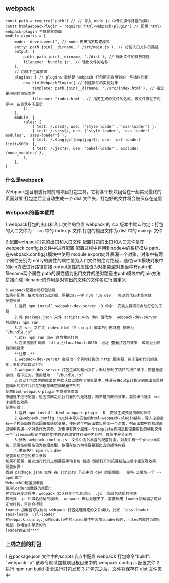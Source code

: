 ## webpack

```
const path = require('path') // // 导入 node.js 中专门操作路径的模块
const htmlWebpackPlugin = require('html-webpack-plugin') // 配置 html-webpack-plugin 生成预览页面
module.exports = {
    mode: 'development', // mode 用来指定构建模式
    entry: path.join(__dirname, './src/main.js'), // 打包入口文件的路径
    output: {
        path: path.join(__dirname, './dist'), // 输出文件的存放路径
        filename: 'bundle.js', // 输出文件的名称
    },
    // 内存中生成页面
    plugins: [ // plugins 数组是 webpack 打包期间会用到的一些插件列表
        new htmlWebpackPlugin({ // 创建插件的实例对象
            template: path.join(__dirname, './src/index.html'), // 指定要用到的模板文件
            filename: 'index.html', // 指定生成的文件的名称，该文件存在于内存中，在目录中不显示
        }),
    ],
    module: {
        rules: [
            { test: /.css$/, use: ['style-loader', 'css-loader'] },
            { test: /.scss$/, use: ['style-loader', 'css-loader?modules', 'sass-loader'] },
            { test: /.(png|gif|bmp|jpg)$/, use: 'url-loader?limit=5000' },
            { test: /.jsx?$/, use: 'babel-loader', exclude: /node_modules/ },
        ],
    },
}
```

### 什么是webpack

Webpack是目前流行的前端项目打包工具，它将各个模块组合在一起实现最终的页面效果
打包之后会自动生成一个 dist 文件夹，打包好的文件将会被保存在这里

### Webpack的基本使用

1.webpack打包的出口和入口文件的位置
webpack 的 4.x 版本中默认约定：打包的入口文件为： src 中的 index.js 文件
打包的输出文件为 dist 中的 main.js 文件

2.配置webpack打包的出口和入口文件
配置打包的出口和入口文件是在webpack.config.js文件中进行配置
配置过程中将用到node中的系统模块 path，在webpack.config.js模块中使用
module export向外暴漏一个对象，对象中有两个属性分别为
entry的属性的属性值为入口文件的绝对路径，通过path模块对象中的join方法进行路径拼接
output属性的属性值为对象类型对象当中有path 和filename两个属性
path的属性值为出口文件的绝对路径由path模块中的join方法拼接而成
filename的作用是对输出的文件的文件名进行自定义

```
3.webpack配置自动打包功能
如果不配置，每次修改代码之后，需要运行一样 npm run dev   修改的代码才能生效
配置步骤
    1.运行 npm install webpakc-dev-server -D 命令  安装支持项目自动打包的工具
    2.将 package.json 文件 scripts 中的 dev 值改为  webpack-dev-server   然后执行 npm run
    3.将 src 文件夹 index.html 中 script 脚本的引用路径 修改为  “/bundle.js”
    4.运行 npm run dev 命令重新打包
    5.在浏览器中访问  http://localhost:8080  地址 查看打包的效果  改地址为项目的根目录
    **注意：**
    1.webpack-dev-server 会启动一个实时打包的 http 服务器，用于监听代码的变化，变化之后自动打包
    2.webpack-dev-server 打包生成的输出文件，默认放到了项目的根目录中，而且是虚拟的，看不见的，使用是为： “/bundle.js”
    3.自动打包文件的输出文件默认自动放在了根目录中，并没有按outpit指定到输出目录并且输出的文件我们在物理存储空间是看不到的
配置html-webpack-plugin生成预览页面
原因是不进行配置，进去页面之后我们看到的是路径，而不是页面的效果，需要点击选中 src 才能看到效果
配置步骤：
    1.运行 npm install html-webpack-plugin -D  安装生成预览页面的插件
    2.在webpack.config.js文件中导入安装的html-webpack-plugin插件，导入之后会有一个构造函数的返回值赋值给变量，使用这个构造函数实例化一个对象，构造函数中的梳理画过程中传递一个对象作为实参，对象中有两个属性一个template作用是指定要用到的模板文件一个filename指定生成的文件的名称改文件存储于内存中，目录中是显示的
    3.修改 webpack.config.js  文件中向外暴露的配置对象。对象中有一个plugin属性，该属性的属性值为数组类型，数组存放的为将要暴漏出去的插件内容
    4.重新执行 npm run dev
配置自动打包的相关参数
如果不配置，每次运行代码之后需要手动复制 链接 然后打开浏览器粘贴之后才能查看效果
配置步骤：
找到 package.json 文件 在 scripts 节点中的 dev 的值后面   空格 之后加一个 --open即可
Webapck中配置加载器
使用loader加载器的原因：
在实际开发过程中，webpack 默认只能打包处理以  .js  后缀名结尾的模块
其他非 .js 后缀名结尾的模块， webpack 默认处理不了，需要调用 loader加载器才可以正常打包，否则会报错
loader 加载器可以协助 webpack 打包处理特定的文件模块，比如：less-loader  sass-loade  url-loader
在webpack.config.js的module中的rules属性中添加loader规则，rules的属性为数组类型，数组当中存放的为
loader的正则****
```

### 上线之前的打包

1.在package.json 文件中的scripts节点中配置 webpack 打包命令"build": "webpack -p" 该命令默认加载项目根目录中的 webpack.config.js 配置文件
2.执行 npm run build 指令进行打包发布
3.打包完之后，文件将保存在 dist 文件夹中
